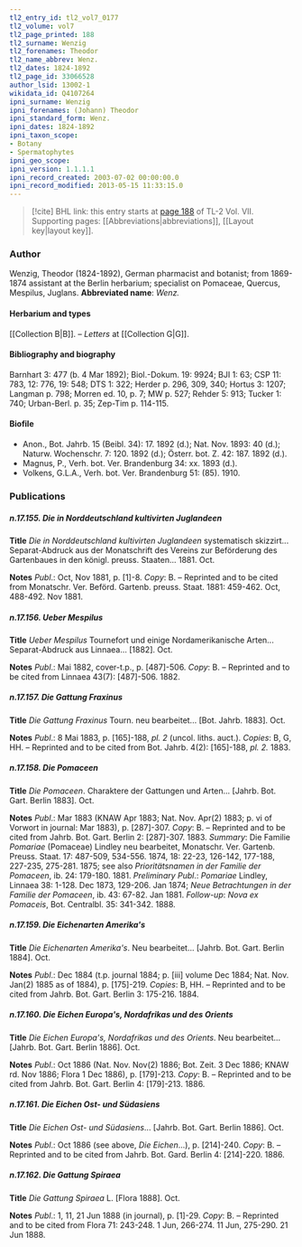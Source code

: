 ```yaml
---
tl2_entry_id: tl2_vol7_0177
tl2_volume: vol7
tl2_page_printed: 188
tl2_surname: Wenzig
tl2_forenames: Theodor
tl2_name_abbrev: Wenz.
tl2_dates: 1824-1892
tl2_page_id: 33066528
author_lsid: 13002-1
wikidata_id: Q4107264
ipni_surname: Wenzig
ipni_forenames: (Johann) Theodor
ipni_standard_form: Wenz.
ipni_dates: 1824-1892
ipni_taxon_scope: 
- Botany
- Spermatophytes
ipni_geo_scope: 
ipni_version: 1.1.1.1
ipni_record_created: 2003-07-02 00:00:00.0
ipni_record_modified: 2013-05-15 11:33:15.0
---
```



> [!cite] BHL link: this entry starts at [page 188](https://www.biodiversitylibrary.org/page/33066528) of TL-2 Vol. VII.
> Supporting pages: [[Abbreviations|abbreviations]], [[Layout key|layout key]].

### Author

Wenzig, Theodor (1824-1892), German pharmacist and botanist; from 1869-1874 assistant at the Berlin herbarium; specialist on Pomaceae, Quercus, Mespilus, Juglans. 
**Abbreviated name**: *Wenz.*

#### Herbarium and types

[[Collection B|B]]. – *Letters* at [[Collection G|G]].

#### Bibliography and biography

Barnhart 3: 477 (b. 4 Mar 1892); Biol.-Dokum. 19: 9924; BJI 1: 63; CSP 11: 783, 12: 776, 19: 548; DTS 1: 322; Herder p. 296, 309, 340; Hortus 3: 1207; Langman p. 798; Morren ed. 10, p. 7; MW p. 527; Rehder 5: 913; Tucker 1: 740; Urban-Berl. p. 35; Zep-Tim p. 114-115.

#### Biofile

- Anon., Bot. Jahrb. 15 (Beibl. 34): 17. 1892 (d.); Nat. Nov. 1893: 40 (d.); Naturw. Wochenschr. 7: 120. 1892 (d.); Österr. bot. Z. 42: 187. 1892 (d.).
- Magnus, P., Verh. bot. Ver. Brandenburg 34: xx. 1893 (d.).
- Volkens, G.L.A., Verh. bot. Ver. Brandenburg 51: (85). 1910.

### Publications

##### n.17.155. Die in Norddeutschland kultivirten Juglandeen

**Title**
*Die in Norddeutschland kultivirten Juglandeen* systematisch skizzirt... Separat-Abdruck aus der Monatschrift des Vereins zur Beförderung des Gartenbaues in den königl. preuss. Staaten... 1881. Oct.

**Notes**
*Publ*.: Oct, Nov 1881, p. \[1\]-8. *Copy*: B. – Reprinted and to be cited from Monatschr. Ver. Beförd. Gartenb. preuss. Staat. 1881: 459-462. Oct, 488-492. Nov 1881.

##### n.17.156. Ueber Mespilus

**Title**
*Ueber Mespilus* Tournefort und einige Nordamerikanische Arten... Separat-Abdruck aus Linnaea... \[1882\]. Oct.

**Notes**
*Publ*.: Mai 1882, cover-t.p., p. \[487\]-506. *Copy*: B. – Reprinted and to be cited from Linnaea 43(7): \[487\]-506. 1882.

##### n.17.157. Die Gattung Fraxinus

**Title**
*Die Gattung Fraxinus* Tourn. neu bearbeitet... \[Bot. Jahrb. 1883\]. Oct.

**Notes**
*Publ*.: 8 Mai 1883, p. \[165\]-188, *pl. 2* (uncol. liths. auct.). *Copies*: B, G, HH. – Reprinted and to be cited from Bot. Jahrb. 4(2): \[165\]-188, *pl. 2.* 1883.

##### n.17.158. Die Pomaceen

**Title**
*Die Pomaceen*. Charaktere der Gattungen und Arten... \[Jahrb. Bot. Gart. Berlin 1883\]. Oct.

**Notes**
*Publ*.: Mar 1883 (KNAW Apr 1883; Nat. Nov. Apr(2) 1883; p. vi of Vorwort in journal: Mar 1883), p. \[287\]-307. *Copy*: B. – Reprinted and to be cited from Jahrb. Bot. Gart. Berlin 2: \[287\]-307. 1883.
*Summary*: Die Familie *Pomariae* (Pomaceae) Lindley neu bearbeitet, Monatschr. Ver. Gartenb. Preuss. Staat. 17: 487-509, 534-556. 1874, 18: 22-23, 126-142, 177-188, 227-235, 275-281. 1875; see also *Prioritätsnamen in der Familie der Pomaceen*, ib. 24: 179-180. 1881.
*Preliminary Publ*.: *Pomariae* Lindley, Linnaea 38: 1-128. Dec 1873, 129-206. Jan 1874; *Neue Betrachtungen in der Familie der Pomaceen*, ib. 43: 67-82. Jan 1881.
*Follow-up*: *Nova ex Pomaceis*, Bot. Centralbl. 35: 341-342. 1888.

##### n.17.159. Die Eichenarten Amerika's

**Title**
*Die Eichenarten Amerika's*. Neu bearbeitet... \[Jahrb. Bot. Gart. Berlin 1884\]. Oct.

**Notes**
*Publ*.: Dec 1884 (t.p. journal 1884; p. \[iii\] volume Dec 1884; Nat. Nov. Jan(2) 1885 as of 1884), p. \[175\]-219. *Copies*: B, HH. – Reprinted and to be cited from Jahrb. Bot. Gart. Berlin 3: 175-216. 1884.

##### n.17.160. Die Eichen Europa's, Nordafrikas und des Orients

**Title**
*Die Eichen Europa's, Nordafrikas und des Orients*. Neu bearbeitet... \[Jahrb. Bot. Gart. Berlin 1886\]. Oct.

**Notes**
*Publ*.: Oct 1886 (Nat. Nov. Nov(2) 1886; Bot. Zeit. 3 Dec 1886; KNAW rd. Nov 1886; Flora 1 Dec 1886), p. \[179\]-213. *Copy*: B. – Reprinted and to be cited from Jahrb. Bot. Gart. Berlin 4: \[179\]-213. 1886.

##### n.17.161. Die Eichen Ost- und Südasiens

**Title**
*Die Eichen Ost- und Südasiens*... \[Jahrb. Bot. Gart. Berlin 1886\]. Oct.

**Notes**
*Publ*.: Oct 1886 (see above, *Die Eichen*...), p. \[214\]-240. *Copy*: B. – Reprinted and to be cited from Jahrb. Bot. Gard. Berlin 4: \[214\]-220. 1886.

##### n.17.162. Die Gattung Spiraea

**Title**
*Die Gattung Spiraea* L. \[Flora 1888\]. Oct.

**Notes**
*Publ*.: 1, 11, 21 Jun 1888 (in journal), p. \[1\]-29. *Copy*: B. – Reprinted and to be cited from Flora 71: 243-248. 1 Jun, 266-274. 11 Jun, 275-290. 21 Jun 1888.


